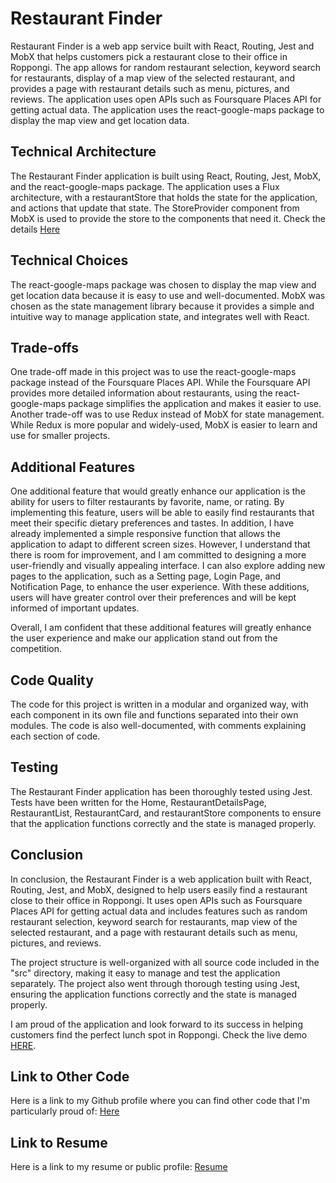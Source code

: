 # Restaurant Finder

Restaurant Finder is a web app service built with React, Routing, Jest and MobX that helps customers pick a restaurant close to their office in Roppongi. The app allows for random restaurant selection, keyword search for restaurants, display of a map view of the selected restaurant, and provides a page with restaurant details such as menu, pictures, and reviews. The application uses open APIs such as Foursquare Places API for getting actual data. The application uses the react-google-maps package to display the map view and get location data.

## Technical Architecture

The Restaurant Finder application is built using React, Routing, Jest, MobX, and the react-google-maps package. The application uses a Flux architecture, with a restaurantStore that holds the state for the application, and actions that update that state. The StoreProvider component from MobX is used to provide the store to the components that need it.
Check the details [Here](https://github.com/endlessflier/react-place-finder/blob/feat/update-documents/document.md)

## Technical Choices

The react-google-maps package was chosen to display the map view and get location data because it is easy to use and well-documented. MobX was chosen as the state management library because it provides a simple and intuitive way to manage application state, and integrates well with React.

## Trade-offs

One trade-off made in this project was to use the react-google-maps package instead of the Foursquare Places API. While the Foursquare API provides more detailed information about restaurants, using the react-google-maps package simplifies the application and makes it easier to use. Another trade-off was to use Redux instead of MobX for state management. While Redux is more popular and widely-used, MobX is easier to learn and use for smaller projects.

## Additional Features

One additional feature that would greatly enhance our application is the ability for users to filter restaurants by favorite, name, or rating. By implementing this feature, users will be able to easily find restaurants that meet their specific dietary preferences and tastes.
In addition, I have already implemented a simple responsive function that allows the application to adapt to different screen sizes. However, I understand that there is room for improvement, and I am committed to designing a more user-friendly and visually appealing interface.
I can also explore adding new pages to the application, such as a Setting page, Login Page, and Notification Page, to enhance the user experience. With these additions, users will have greater control over their preferences and will be kept informed of important updates.

Overall, I am confident that these additional features will greatly enhance the user experience and make our application stand out from the competition.

## Code Quality

The code for this project is written in a modular and organized way, with each component in its own file and functions separated into their own modules. The code is also well-documented, with comments explaining each section of code.

## Testing

The Restaurant Finder application has been thoroughly tested using Jest. Tests have been written for the Home, RestaurantDetailsPage, RestaurantList, RestaurantCard, and restaurantStore components to ensure that the application functions correctly and the state is managed properly.

## Conclusion

In conclusion, the Restaurant Finder is a web application built with React, Routing, Jest, and MobX, designed to help users easily find a restaurant close to their office in Roppongi. It uses open APIs such as Foursquare Places API for getting actual data and includes features such as random restaurant selection, keyword search for restaurants, map view of the selected restaurant, and a page with restaurant details such as menu, pictures, and reviews.

The project structure is well-organized with all source code included in the "src" directory, making it easy to manage and test the application separately. The project also went through thorough testing using Jest, ensuring the application functions correctly and the state is managed properly.

I am proud of the application and look forward to its success in helping customers find the perfect lunch spot in Roppongi.
Check the live demo [HERE](https://react-restaurant-finder.vercel.app/).

## Link to Other Code

Here is a link to my Github profile where you can find other code that I'm particularly proud of: [Here](https://github.com/endlessflier/my-react-ts-highcharts)

## Link to Resume

Here is a link to my resume or public profile:
[Resume](https://docs.google.com/document/d/1Bf3u7H3JoZhsZWHlFOlJipvrhzLbE-ry/edit?usp=share_link&ouid=103550853731738036469&rtpof=true&sd=true)
